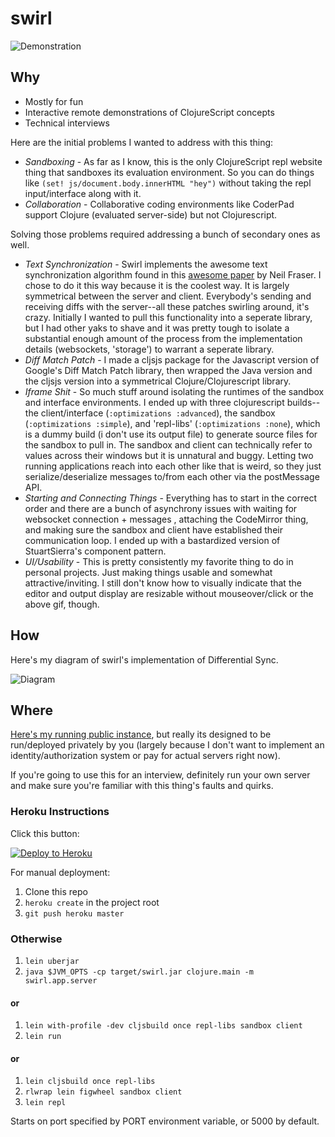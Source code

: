 # swirl

![Demonstration](http://i.imgur.com/67xA6PI.gif)

## Why

- Mostly for fun
- Interactive remote demonstrations of ClojureScript concepts
- Technical interviews

Here are the initial problems I wanted to address with this thing:

- _Sandboxing_ - As far as I know, this is the only ClojureScript repl website thing that sandboxes its evaluation environment. So you can do things like `(set! js/document.body.innerHTML "hey")` without taking the repl input/interface along with it.
- _Collaboration_ - Collaborative coding environments like CoderPad support Clojure (evaluated server-side) but not Clojurescript.

Solving those problems required addressing a bunch of secondary ones as well.

- _Text Synchronization_ - Swirl implements the awesome text synchronization algorithm found in this [awesome paper](https://neil.fraser.name/writing/sync/) by Neil Fraser. I chose to do it this way because it is the coolest way. It is largely symmetrical between the server and client. Everybody's sending and receiving diffs with the server--all these patches swirling around, it's crazy. Initially I wanted to pull this functionality into a seperate library, but I had other yaks to shave and it was pretty tough to isolate a substantial enough amount of the process from the implementation details (websockets, 'storage') to warrant a seperate library.
- _Diff Match Patch_ - I made a cljsjs package for the Javascript version of Google's Diff Match Patch library, then wrapped the Java version and the cljsjs version into a symmetrical Clojure/Clojurescript library.
- _Iframe Shit_ - So much stuff around isolating the runtimes of the sandbox and interface environments. I ended up with three clojurescript builds--the client/interface (`:optimizations :advanced`), the sandbox (`:optimizations :simple`), and 'repl-libs' (`:optimizations :none`), which is a dummy build (i don't use its output file) to generate source files for the sandbox to pull in. The sandbox and client can technically refer to values across their windows but it is unnatural and buggy. Letting two running applications reach into each other like that is weird, so they just serialize/deserialize messages to/from each other via the postMessage API.
- _Starting and Connecting Things_ - Everything has to start in the correct order and there are a bunch of asynchrony issues with waiting for websocket connection + messages , attaching the CodeMirror thing, and making sure the sandbox and client have established their communication loop. I ended up with a bastardized version of StuartSierra's component pattern.
- _UI/Usability_ - This is pretty consistently my favorite thing to do in personal projects. Just making things usable and somewhat attractive/inviting. I still don't know how to visually indicate that the editor and output display are resizable without mouseover/click or the above gif, though.

## How

Here's my diagram of swirl's implementation of Differential Sync.

![Diagram](https://docs.google.com/drawings/d/1Bols4eiixy9qeyJkXWtfP0KSIXD85Co3-4D49D2t2_k/pub?w=1890&h=4740)

## Where

[Here's my running public instance](http://swirl-app.herokuapp.com), but really its designed to be run/deployed privately by you (largely because I don't want to implement an identity/authorization system or pay for actual servers right now).

If you're going to use this for an interview, definitely run your own server and make sure you're familiar with this thing's faults and quirks.

### Heroku Instructions

Click this button:

[![Deploy to Heroku](https://www.herokucdn.com/deploy/button.png)](https://heroku.com/deploy)

For manual deployment:

1. Clone this repo
2. `heroku create` in the project root
3. `git push heroku master`

### Otherwise

1. `lein uberjar`
2. `java $JVM_OPTS -cp target/swirl.jar clojure.main -m swirl.app.server`

#### or

1. `lein with-profile -dev cljsbuild once repl-libs sandbox client`
2. `lein run`

#### or

1. `lein cljsbuild once repl-libs`
2. `rlwrap lein figwheel sandbox client`
3. `lein repl`

Starts on port specified by PORT environment variable, or 5000 by default.